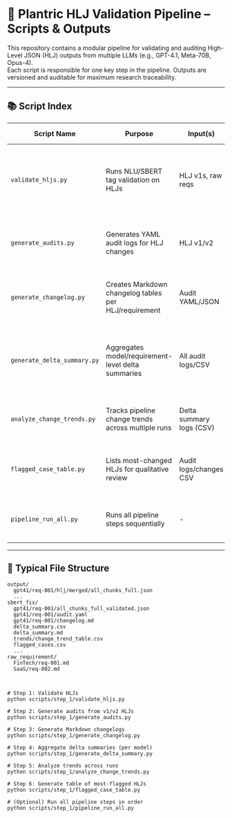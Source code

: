 # 🦾 Plantric HLJ Validation Pipeline – Scripts & Outputs

This repository contains a modular pipeline for validating and auditing High-Level JSON (HLJ) outputs from multiple LLMs (e.g., GPT-4.1, Meta-70B, Opus-4).  
Each script is responsible for one key step in the pipeline. Outputs are versioned and auditable for maximum research traceability.

---

## 📚 **Script Index**

| Script Name                 | Purpose                                                  | Input(s)                       | Output(s)                        | Outcome / Description                  |
|-----------------------------|---------------------------------------------------------|--------------------------------|-----------------------------------|----------------------------------------|
| `validate_hljs.py`          | Runs NLU/SBERT tag validation on HLJs                   | HLJ v1s, raw reqs              | HLJ v2s (validated), tag changes  | Produces versioned HLJ JSON with tags validated against requirement context; never mutates original |
| `generate_audits.py`        | Generates YAML audit logs for HLJ changes               | HLJ v1/v2                      | Audit YAML per req/HLJ            | Full audit trail of all tag/field changes, with reason, similarity, timestamp                     |
| `generate_changelog.py`     | Creates Markdown changelog tables per HLJ/requirement   | Audit YAML/JSON                | Markdown changelog per req/HLJ    | Table view of all tag changes (added, dropped, kept) with validation metadata                    |
| `generate_delta_summary.py` | Aggregates model/requirement-level delta summaries      | All audit logs/CSV             | Markdown/CSV delta summary        | For each model: HLJs processed, changed, % change, top tags dropped/added, top reasons           |
| `analyze_change_trends.py`  | Tracks pipeline change trends across multiple runs      | Delta summary logs (CSV)       | Markdown/CSV trend tables         | Shows trend lines over time (% changed, avg. similarity, etc.)                                   |
| `flagged_case_table.py`     | Lists most-changed HLJs for qualitative review          | Audit logs/changes CSV         | Markdown/CSV flagged cases        | Appendix-ready table of HLJs with most tag changes, for paper or debugging                       |
| `pipeline_run_all.py`       | Runs all pipeline steps sequentially                    | -                              | -                                 | Optional. Automates full pipeline from validation to trend summary                               |

---

## 📁 **Typical File Structure**

```plaintext
output/
  gpt41/req-001/hlj/merged/all_chunks_full.json
  ...
sbert_fix/
  gpt41/req-001/all_chunks_full_validated.json
  gpt41/req-001/audit.yaml
  gpt41/req-001/changelog.md
  delta_summary.csv
  delta_summary.md
  trends/change_trend_table.csv
  flagged_cases.csv
  ...
raw_requirement/
  FinTech/req-001.md
  SaaS/req-002.md



# Step 1: Validate HLJs
python scripts/step_1/validate_hljs.py

# Step 2: Generate audits from v1/v2 HLJs
python scripts/step_1/generate_audits.py

# Step 3: Generate Markdown changelogs
python scripts/step_1/generate_changelog.py

# Step 4: Aggregate delta summaries (per model)
python scripts/step_1/generate_delta_summary.py

# Step 5: Analyze trends across runs
python scripts/step_1/analyze_change_trends.py

# Step 6: Generate table of most-flagged HLJs
python scripts/step_1/flagged_case_table.py

# (Optional) Run all pipeline steps in order
python scripts/step_1/pipeline_run_all.py
